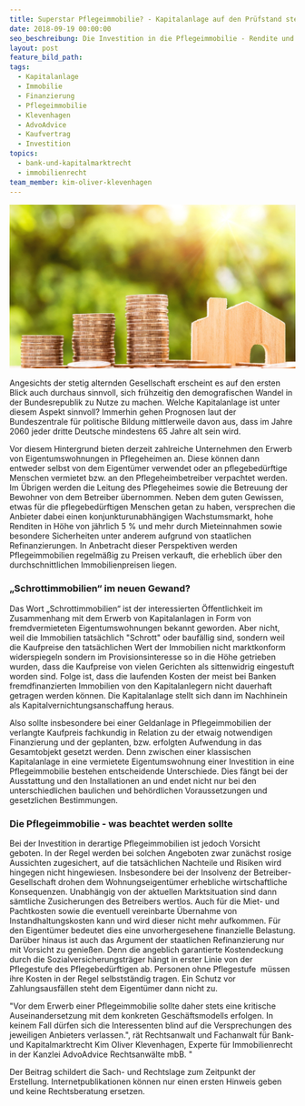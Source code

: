 ```yaml
---
title: Superstar Pflegeimmobilie? - Kapitalanlage auf den Prüfstand stellen
date: 2018-09-19 00:00:00
seo_beschreibung: Die Investition in die Pflegeimmobilie - Rendite und Risiko
layout: post
feature_bild_path:
tags:
  - Kapitalanlage
  - Immobilie
  - Finanzierung
  - Pflegeimmobilie
  - Klevenhagen
  - AdvoAdvice
  - Kaufvertrag
  - Investition
topics:
  - bank-und-kapitalmarktrecht
  - immobilienrecht
team_member: kim-oliver-klevenhagen
---
```


![](/uploads/money-2724245-1920.jpg)

Angesichts der stetig alternden Gesellschaft erscheint es auf den ersten Blick auch durchaus sinnvoll, sich frühzeitig den demografischen Wandel in der Bundesrepublik zu Nutze zu machen. Welche Kapitalanlage ist unter diesem Aspekt sinnvoll? Immerhin gehen Prognosen laut der Bundeszentrale für politische Bildung mittlerweile davon aus, dass im Jahre 2060 jeder dritte Deutsche mindestens 65 Jahre alt sein wird.

Vor diesem Hintergrund bieten derzeit zahlreiche Unternehmen den Erwerb von Eigentumswohnungen in Pflegeheimen an. Diese können dann entweder selbst von dem Eigentümer verwendet oder an pflegebedürftige Menschen vermietet bzw. an den Pflegeheimbetreiber verpachtet werden. Im Übrigen werden die Leitung des Pflegeheimes sowie die Betreuung der Bewohner von dem Betreiber übernommen. Neben dem guten Gewissen, etwas für die pflegebedürftigen Menschen getan zu haben, versprechen die Anbieter dabei einen konjunkturunabhängigen Wachstumsmarkt, hohe Renditen in Höhe von jährlich 5 % und mehr durch Mieteinnahmen sowie besondere Sicherheiten unter anderem aufgrund von staatlichen Refinanzierungen. In Anbetracht dieser Perspektiven werden Pflegeimmobilien regelmäßig zu Preisen verkauft, die erheblich über den durchschnittlichen Immobilienpreisen liegen.

### „Schrottimmobilien“ im neuen Gewand?

Das Wort „Schrottimmobilien“ ist der interessierten Öffentlichkeit im Zusammenhang mit dem Erwerb von Kapitalanlagen in Form von fremdvermieteten Eigentumswohnungen bekannt geworden. Aber nicht, weil die Immobilien tatsächlich "Schrott" oder baufällig sind, sondern weil die Kaufpreise den tatsächlichen Wert der Immobilien nicht marktkonform widerspiegeln sondern im Provisionsinteresse so in die Höhe getrieben wurden, dass die Kaufpreise von vielen Gerichten als sittenwidrig eingestuft worden sind. Folge ist, dass die laufenden Kosten der meist bei Banken fremdfinanzierten Immobilien von den Kapitalanlegern nicht dauerhaft getragen werden können. Die Kapitalanlage stellt sich dann im Nachhinein als Kapitalvernichtungsanschaffung heraus. 

Also sollte insbesondere bei einer Geldanlage in Pflegeimmobilien der verlangte Kaufpreis fachkundig in Relation zu der etwaig notwendigen Finanzierung und der geplanten, bzw. erfolgten Aufwendung in das Gesamtobjekt gesetzt werden. Denn zwischen einer klassischen Kapitalanlage in eine vermietete Eigentumswohnung einer Investition in eine Pflegeimmobilie bestehen entscheidende Unterschiede. Dies fängt bei der Ausstattung und den Installationen an und endet nicht nur bei den unterschiedlichen baulichen und behördlichen Voraussetzungen und gesetzlichen Bestimmungen. 

### Die Pflegeimmobilie - was beachtet werden sollte

Bei der Investition in derartige Pflegeimmobilien ist jedoch Vorsicht geboten. In der Regel werden bei solchen Angeboten zwar zunächst rosige Aussichten zugesichert, auf die tatsächlichen Nachteile und Risiken wird hingegen nicht hingewiesen. Insbesondere bei der Insolvenz der Betreiber-Gesellschaft drohen dem Wohnungseigentümer erhebliche wirtschaftliche Konsequenzen. Unabhängig von der aktuellen Marktsituation sind dann sämtliche Zusicherungen des Betreibers wertlos. Auch für die Miet- und Pachtkosten sowie die eventuell vereinbarte Übernahme von Instandhaltungskosten kann und wird dieser nicht mehr aufkommen. Für den Eigentümer bedeutet dies eine unvorhergesehene finanzielle Belastung. Darüber hinaus ist auch das Argument der staatlichen Refinanzierung nur mit Vorsicht zu genießen. Denn die angeblich garantierte Kostendeckung durch die Sozialversicherungsträger hängt in erster Linie von der Pflegestufe des Pflegebedürftigen ab. Personen ohne Pflegestufe  müssen ihre Kosten in der Regel selbstständig tragen. Ein Schutz vor Zahlungsausfällen steht dem Eigentümer dann nicht zu.

"Vor dem Erwerb einer Pflegeimmobilie sollte daher stets eine kritische Auseinandersetzung mit dem konkreten Geschäftsmodells erfolgen. In keinem Fall dürfen sich die Interessenten blind auf die Versprechungen des jeweiligen Anbieters verlassen.", rät Rechtsanwalt und Fachanwalt für Bank- und Kapitalmarktrecht Kim Oliver Klevenhagen, Experte für Immobilienrecht in der Kanzlei AdvoAdvice Rechtsanwälte mbB. " 

Der Beitrag schildert die Sach- und Rechtslage zum Zeitpunkt der Erstellung. Internetpublikationen können nur einen ersten Hinweis geben und keine Rechtsberatung ersetzen.